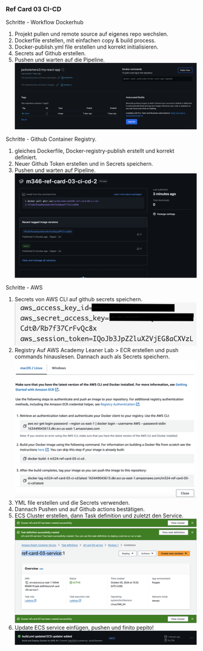 
### Ref Card 03 CI-CD

Schritte - Workflow Dockerhub

1. Projekt pullen und remote source auf eigenes repo wechslen.
2. Dockerfile erstellen, mit einfachen copy & build process.
3. Docker-publish.yml file erstellen und korrekt initialisieren.
4. Secrets auf Github erstellen.
5. Pushen und warten auf die Pipeline.
![image](/resources/Screenshot%202024-09-26%20at%2007.51.04.png)

Schritte - Github Container Registry.
1. gleiches Dockerfile, Docker-registry-publish erstellt und korrekt definiert.
2. Neuer Github Token erstellen und in Secrets speichern.
3. Pushen und warten auf Pipeline.
![image](/resources/Screenshot%202024-09-26%20at%2009.11.08.png)

Schritte - AWS
1. Secrets von AWS CLI auf github secrets speichern.
![image](/resources/Screenshot%202024-10-03%20at%2009.23.01.png)
2. Registry Auf AWS Academy Leaner Lab > ECR erstellen und push commands hinauslesen. Dannach auch als Secrets speichern.
![image](/resources/Screenshot%202024-10-03%20at%2009.32.38.png)
3. YML file erstellen und die Secrets verwenden.
4. Dannach Pushen und auf Github actions bestätigen.
5. ECS Cluster erstellen, dann Task definition und zuletzt den Service.
![image](/resources/Screenshot%202024-10-03%20at%2010.36.02.png)
![image](/resources/Screenshot%202024-10-03%20at%2010.34.54.png)
![image](/resources/Screenshot%202024-10-03%20at%2010.36.02.png)
6. Update ECS service einfügen, pushen und finito pepito!
![image](/resources/Screenshot%202024-10-03%20at%2010.40.04.png)